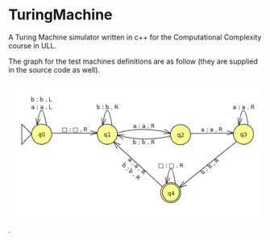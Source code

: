 TuringMachine
=============
A Turing Machine simulator written in c++ for the Computational Complexity
course in ULL.

The graph for the test machines definitions are as follow (they are supplied in the source code as well).

 ![alt text](https://github.com/jhhernandez/TuringMachine/blob/master/test_machine.png).
